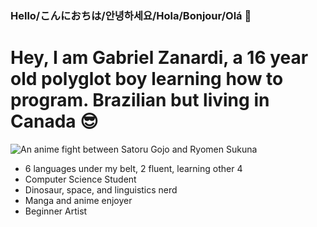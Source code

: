 ### Hello/こんにおちは/안녕하세요/Hola/Bonjour/Olá 👋

<h1>Hey, I am Gabriel Zanardi, a 16 year old polyglot boy learning how to program. Brazilian but living in Canada 😎 </h1>

<img src="assets/Gojo_do_Roteiro_vs_King_Of_Lies.gif" alt="An anime fight between Satoru Gojo and Ryomen Sukuna" />

<ul> 
  <li> 6 languages under my belt, 2 fluent, learning other 4 </li>
  <li> Computer Science Student </li>
  <li> Dinosaur, space, and linguistics nerd </li>
  <li> Manga and anime enjoyer </li>
  <li> Beginner Artist </li>
</ul>
